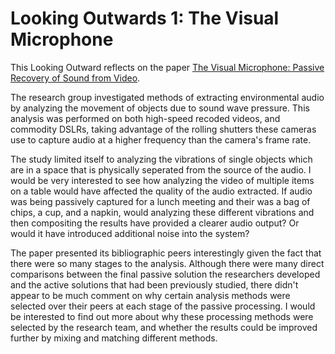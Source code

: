 # Looking Outwards 1: The Visual Microphone

This Looking Outward reflects on the paper [The Visual Microphone: Passive Recovery of Sound from Video](LO1.pdf).

The research group investigated methods of extracting environmental audio by analyzing the movement of objects due to sound wave pressure.  This analysis was performed on both high-speed recoded videos, and commodity DSLRs, taking advantage of the rolling shutters these cameras use to capture audio at a higher frequency than the camera's frame rate.

The study limited itself to analyzing the vibrations of single objects which are in a space that is physically seperated from the source of the audio.  I would be very interested to see how analyzing the video of multiple items on a table would have affected the quality of the audio extracted.  If audio was being passively captured for a lunch meeting and their was a bag of chips, a cup, and a napkin, would analyzing these different vibrations and then compositing the results have provided a clearer audio output?  Or would it have introduced additional noise into the system?

The paper presented its bibliographic peers interestingly given the fact that there were so many stages to the analysis.  Although there were many direct comparisons between the final passive solution the researchers developed and the active solutions that had been previously studied, there didn't appear to be much comment on why certain analysis methods were selected over their peers at each stage of the passive processing.  I would be interested to find out more about why these processing methods were selected by the research team, and whether the results could be improved further by mixing and matching different methods.